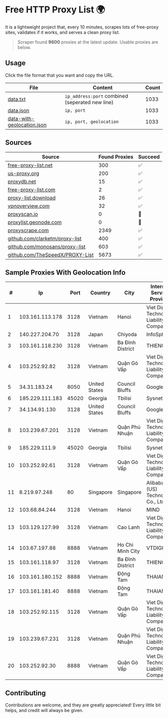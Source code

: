 
# Free HTTP Proxy List 🌍

It is a lightweight project that, every 10 minutes, scrapes lots of free-proxy sites, validates if it works, and serves a clean proxy list.


> Scraper found **9600** proxies at the latest update. Usable proxies are below.

## Usage

Click the file format that you want and copy the URL.


|File|Content|Count|
|----|-------|-----|
|[data.txt](https://raw.githubusercontent.com/themiralay/Proxy-List-World/master/data.txt)|`ip_address:port` combined (seperated new line)|1033|
|[data.json](https://raw.githubusercontent.com/themiralay/Proxy-List-World/master/data.json)|`ip, port`|1033|
|[data-with-geolocation.json](https://raw.githubusercontent.com/themiralay/Proxy-List-World/master/data-with-geolocation.json)|`ip, port, geolocation`|1033|

## Sources

|Source|Found Proxies|Succeed|
|------|-------------|-------|
|[free-proxy-list.net](https://free-proxy-list.net)|300|✅|
|[us-proxy.org](https://www.us-proxy.org)|200|✅|
|[proxydb.net](http://proxydb.net)|15|✅|
|[free-proxy-list.com](https://free-proxy-list.com/?page=&port=&type%5B%5D=http&type%5B%5D=https&up_time=0&search=Search)|2|✅|
|[proxy-list.download](https://www.proxy-list.download/HTTP)|26|✅|
|[vpnoverview.com](https://vpnoverview.com/privacy/anonymous-browsing/free-proxy-servers)|32|✅|
|[proxyscan.io](https://www.proxyscan.io)|0|🚫|
|[proxylist.geonode.com](https://proxylist.geonode.com/api/proxy-list?limit=300&page=1&sort_by=lastChecked&sort_type=desc&protocols=http,https)|0|🚫|
|[proxyscrape.com](https://api.proxyscrape.com/v2/?request=displayproxies&protocol=http&timeout=10000&country=all&ssl=all&anonymity=all)|2349|✅|
|[github.com/clarketm/proxy-list](https://raw.githubusercontent.com/clarketm/proxy-list/master/proxy-list-raw.txt)|400|✅|
|[github.com/monosans/proxy-list](https://raw.githubusercontent.com/monosans/proxy-list/main/proxies/http.txt)|603|✅|
|[github.com/TheSpeedX/PROXY-List](https://raw.githubusercontent.com/TheSpeedX/PROXY-List/master/http.txt)|5673|✅|


## Sample Proxies With Geolocation Info

|#|Ip|Port|Country|City|Internet Service Provider|
|-|--|----|-------|----|-------------------------|
|1|103.161.113.178|3128|Vietnam|Hanoi|Viet Digital Technology Liability Company|
|2|140.227.204.70|3128|Japan|Chiyoda|InfoSphere|
|3|103.161.118.230|3128|Vietnam|Ba Đình District|THIENCO|
|4|103.252.92.82|3128|Vietnam|Quận Gò Vấp|Viet Digital Technology Liability Company|
|5|34.31.183.24|8050|United States|Council Bluffs|Google LLC|
|6|185.229.111.183|45020|Georgia|Tbilisi|Sysnet LLC|
|7|34.134.91.130|3128|United States|Council Bluffs|Google LLC|
|8|103.239.67.201|3128|Vietnam|Quận Phú Nhuận|Viet Digital Technology Liability Company|
|9|185.229.111.9|45020|Georgia|Tbilisi|Sysnet LLC|
|10|103.252.92.61|3128|Vietnam|Quận Gò Vấp|Viet Digital Technology Liability Company|
|11|8.219.97.248|80|Singapore|Singapore|Alibaba (US) Technology Co., Ltd.|
|12|103.68.84.244|3128|Vietnam|Hanoi|MIND|
|13|103.129.127.99|3128|Vietnam|Cao Lanh|Viet Digital Technology Liability Company|
|14|103.67.197.88|8888|Vietnam|Ho Chi Minh City|VTDIGITAL|
|15|103.161.118.97|3128|Vietnam|Ba Đình District|THIENCO|
|16|103.161.180.152|8888|Vietnam|Động Tam|THAIAN|
|17|103.161.181.40|8888|Vietnam|Động Tam|THAIAN|
|18|103.252.92.115|3128|Vietnam|Quận Gò Vấp|Viet Digital Technology Liability Company|
|19|103.239.67.231|3128|Vietnam|Quận Phú Nhuận|Viet Digital Technology Liability Company|
|20|103.252.92.30|8888|Vietnam|Quận Gò Vấp|Viet Digital Technology Liability Company|



## Contributing

Contributions are welcome, and they are greatly appreciated! Every
little bit helps, and credit will always be given.

